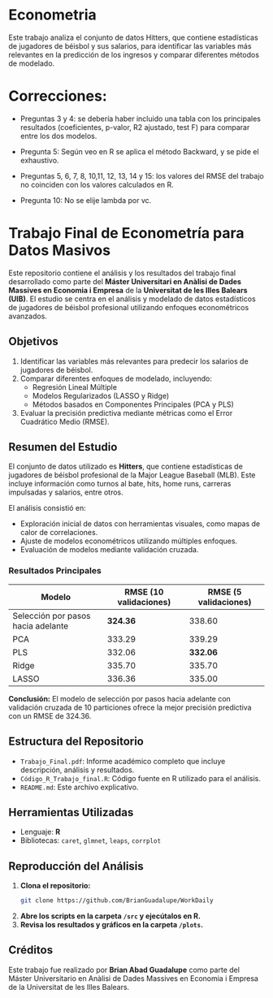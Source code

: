 # Econometria
Este trabajo analiza el conjunto de datos Hitters, que contiene estadísticas de jugadores de béisbol  y sus salarios, para identificar las variables más relevantes en la predicción de los ingresos y  comparar diferentes métodos de modelado.

# Correcciones: 
- Preguntas 3 y 4: se debería haber incluido una tabla con los principales resultados (coeficientes, p-valor, R2 ajustado, test F) para comparar entre los dos modelos.

- Pregunta 5: Según veo en R se aplica el método Backward, y se pide el exhaustivo.

- Preguntas 5, 6, 7, 8, 10,11, 12, 13, 14 y 15: los valores del RMSE del trabajo no coinciden con los valores calculados en R.

- Pregunta 10: No se elije lambda por vc.

# Trabajo Final de Econometría para Datos Masivos

Este repositorio contiene el análisis y los resultados del trabajo final desarrollado como parte del **Máster Universitari en Anàlisi de Dades Massives en Economia i Empresa** de la **Universitat de les Illes Balears (UIB)**. El estudio se centra en el análisis y modelado de datos estadísticos de jugadores de béisbol profesional utilizando enfoques econométricos avanzados.

## Objetivos

1. Identificar las variables más relevantes para predecir los salarios de jugadores de béisbol.
2. Comparar diferentes enfoques de modelado, incluyendo:
   - Regresión Lineal Múltiple
   - Modelos Regularizados (LASSO y Ridge)
   - Métodos basados en Componentes Principales (PCA y PLS)
3. Evaluar la precisión predictiva mediante métricas como el Error Cuadrático Medio (RMSE).

## Resumen del Estudio

El conjunto de datos utilizado es **Hitters**, que contiene estadísticas de jugadores de béisbol profesional de la Major League Baseball (MLB). Este incluye información como turnos al bate, hits, home runs, carreras impulsadas y salarios, entre otros.

El análisis consistió en:
- Exploración inicial de datos con herramientas visuales, como mapas de calor de correlaciones.
- Ajuste de modelos econométricos utilizando múltiples enfoques.
- Evaluación de modelos mediante validación cruzada.

### Resultados Principales

| Modelo                        | RMSE (10 validaciones) | RMSE (5 validaciones) |
|-------------------------------|------------------------|------------------------|
| Selección por pasos hacia adelante | **324.36**              | 338.60                 |
| PCA                          | 333.29                | 339.29                 |
| PLS                          | 332.06                | **332.06**             |
| Ridge                        | 335.70                | 335.70                 |
| LASSO                        | 336.36                | 335.00                 |

**Conclusión:** El modelo de selección por pasos hacia adelante con validación cruzada de 10 particiones ofrece la mejor precisión predictiva con un RMSE de 324.36.

## Estructura del Repositorio

- `Trabajo_Final.pdf`: Informe académico completo que incluye descripción, análisis y resultados.
- `Código_R_Trabajo_final.R`: Código fuente en R utilizado para el análisis.
- `README.md`: Este archivo explicativo.

## Herramientas Utilizadas

- Lenguaje: **R**
- Bibliotecas: `caret`, `glmnet`, `leaps`, `corrplot`

## Reproducción del Análisis

1. **Clona el repositorio:**
   ```bash
   git clone https://github.com/BrianGuadalupe/WorkDaily
   ```
2. **Abre los scripts en la carpeta `/src` y ejecútalos en R.**
3. **Revisa los resultados y gráficos en la carpeta `/plots`.**

## Créditos

Este trabajo fue realizado por **Brian Abad Guadalupe** como parte del Máster Universitario en Anàlisi de Dades Massives en Economia i Empresa de la Universitat de les Illes Balears.
